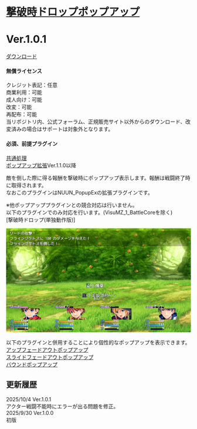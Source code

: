 # [撃破時ドロップポップアップ](https://raw.githubusercontent.com/nuun888/MZ/master/NUUN_DefeatDropPopup.js)
# Ver.1.0.1
[ダウンロード](https://raw.githubusercontent.com/nuun888/MZ/master/NUUN_DefeatDropPopup.js)
#### 無償ライセンス
クレジット表記：任意  
商業利用：可能  
成人向け：可能  
改変：可能  
再配布：可能  
当リポジトリ内、公式フォーラム、正規販売サイト以外からのダウンロード、改変済みの場合はサポートは対象外となります。  
#### 必須、前提プラグイン
[共通処理](https://github.com/nuun888/MZ/blob/master/README/Base.md)  
[ポップアップ拡張](https://github.com/nuun888/MZ/blob/master/README/PopupEx.md)Ver.1.1.0以降  

敵を倒した際に得る報酬を撃破時にポップアップ表示します。報酬は戦闘終了時に取得されます。  
なおこのプラグインはNUUN_PopupExの拡張プラグインです。  

※他ポップアッププラグインとの競合対応は行いません。  
以下のプラグインでのみ対応を行います。(VisuMZ_1_BattleCoreを除く)  
[撃破時ドロップ(単独動作版)]  

![画像](img/DefeatDropPopup1.png)  

以下のプラグインと併用することにより個性的なポップアップを表示できます。  
[アップフェードアウトポップアップ](https://github.com/nuun888/MZ/blob/master/README/UpFadeoutPopup.md)  
[スライドフェードアウトポップアップ](https://github.com/nuun888/MZ/blob/master/README/SlideFadeoutPopup.md)  
[バウンドポップアップ](https://github.com/nuun888/MZ/blob/master/README/LateralBoundPopUp.md)  

## 更新履歴
2025/10/4 Ver.1.0.1  
アクター戦闘不能時にエラーが出る問題を修正。  
2025/9/30 Ver.1.0.0  
初版  
